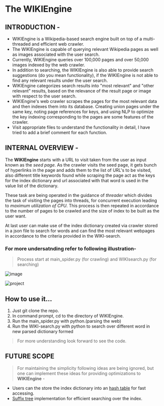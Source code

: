 # The WIKIEngine

## INTRODUCTION -

- WIKIEngine is a Wikipedia-based search engine built on top of a multi-threaded and efficient web crawler. 
- The WIKIEngine is capable of querying relevant Wikipedia pages as well as images associated with the user search. 
- Currently, WIKIEngine queries over 100,000 pages and over 50,000 images indexed by the web crawler. 
- In addition to searching, the WIKIEngine is also able to provide search suggestions (do you mean functionality), if the WIKIEngine is not able to find any relevant results under the user search. 
- WIKIEngine categorizes search results into "most relevant" and "other relevant" results, based on the relevance of the result page or image with respect to the user search. 
- WIKIEngine's web crawler scrapes the pages for the most relevant data and then indexes them into its database. Creating union pages under the same key, noting page references for keys, and using NLP to optimize the key indexing corresponding to the pages are some features of the crawler.
- Visit appropriate files to understand the functionality in detail, I have tried to add a brief comment for each function.

## INTERNAL OVERVIEW -

The **WIKIEngine** starts with a URL to visit taken from the user as input known as the *seed page*. As the crawler visits the seed page, it gets bunch of hyperlinks in the page and adds them to the list of URL's to be visited, also different title keywords found while scraping the page act as the keys for the index dictionary and url associated with that word is used in the value list of the dictionary.

These task are being operated in the guidance of *threader* which divides the task of visiting the pages into threads, for concurrent execution leading to *maximum utilization of CPU*. This process is then repeated in accordance to the number of pages to be crawled and the size of index to be built as the user want. 

At last user can make use of the index dictionary created via crawler stored in a json file to search for words and can find the most relevant webpages in accordance to the criteria provided in the WIKI-search.

### For more undersatnding refer to following illustration- 
> Process start at main_spider.py (for crawling) and WIKIsearch.py (for searching)

![image](https://drive.google.com/uc?export=view&id=1AlOrTbZ3rM3IuBuAZ9KiOqoq4x1X_UtH)

![project](https://user-images.githubusercontent.com/30331393/38129174-7fa1bf22-341b-11e8-98a9-0ee809ca1144.png)


## How to use it...
1. Just git clone the repo.
2. In command prompt, cd to the directory of WIKIEngine.
3. Run the main_spider.py with python.(parsing the web)
4. Run the WIKI-search.py with python to search over different word in new parsed dictionary formed
> For more understanding look forward to see the code.

## FUTURE SCOPE

> For maintaining the simplicity following ideas are being ignored, but one can implement these ideas for providing optimizations to **WIKIEngine** -
- Users can the store the index dictionary into an [hash table](https://en.wikipedia.org/wiki/Hash_function) for fast accessing.
- [Suffix tree](https://en.wikipedia.org/wiki/Suffix_tree) implementation for efficient searching over the index. 

